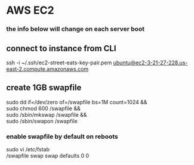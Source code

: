 # AWS EC2
### the info below will change on each server boot

## connect to instance from CLI
ssh -i ~/.ssh/ec2-street-eats-key-pair.pem ubuntu@ec2-3-21-27-228.us-east-2.compute.amazonaws.com

## create 1GB swapfile
sudo dd if=/dev/zero of=/swapfile bs=1M count=1024 &&  
sudo chmod 600 /swapfile &&  
sudo /sbin/mkswap /swapfile &&  
sudo /sbin/swapon /swapfile
### enable swapfile by default on reboots
sudo vi /etc/fstab  
/swapfile swap swap defaults 0 0